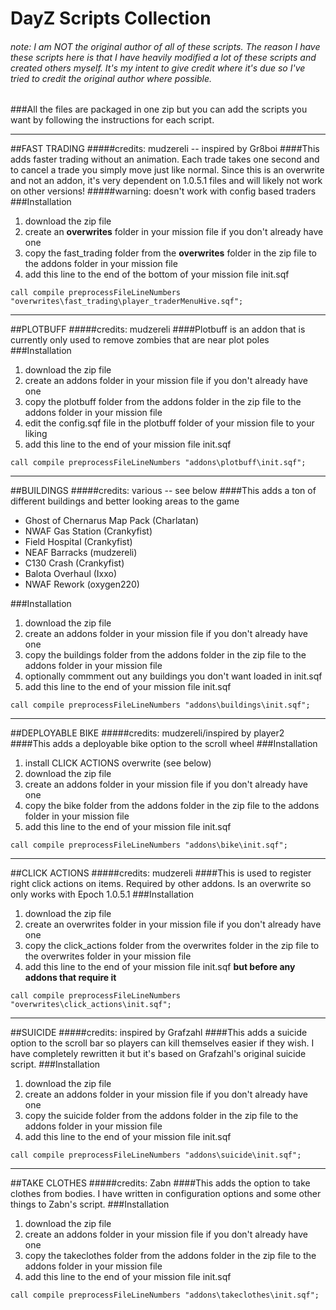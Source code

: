 DayZ Scripts Collection
====================================
###### note: I am NOT the original author of all of these scripts. The reason I have these scripts here is that I have heavily modified a lot of these scripts and created others myself. It's my intent to give credit where it's due so I've tried to credit the original author where possible.

###All the files are packaged in one zip but you can add the scripts you want by following the instructions for each script.

-----

##FAST TRADING
#####credits: mudzereli -- inspired by Gr8boi
####This adds faster trading without an animation. Each trade takes one second and to cancel a trade you simply move just like normal. Since this is an overwrite and not an addon, it's very dependent on 1.0.5.1 files and will likely not work on other versions!
#####warning: doesn't work with config based traders
###Installation
 1. download the zip file
 2. create an **overwrites** folder in your mission file if you don't already have one
 3. copy the fast_trading folder from the **overwrites** folder in the zip file to the addons folder in your mission file
 4. add this line to the end of the bottom of your mission file init.sqf

```call compile preprocessFileLineNumbers "overwrites\fast_trading\player_traderMenuHive.sqf";```

-----

##PLOTBUFF
#####credits: mudzereli
####Plotbuff is an addon that is currently only used to remove zombies that are near plot poles
###Installation
 1. download the zip file
 2. create an addons folder in your mission file if you don't already have one
 3. copy the plotbuff folder from the addons folder in the zip file to the addons folder in your mission file
 4. edit the config.sqf file in the plotbuff folder of your mission file to your liking
 5. add this line to the end of your mission file init.sqf

```call compile preprocessFileLineNumbers "addons\plotbuff\init.sqf";```

-----

##BUILDINGS
#####credits: various -- see below
####This adds a ton of different buildings and better looking areas to the game
  * Ghost of Chernarus Map Pack (Charlatan)
  * NWAF Gas Station (Crankyfist)
  * Field Hospital (Crankyfist)
  * NEAF Barracks (mudzereli)
  * C130 Crash (Crankyfist)
  * Balota Overhaul (Ixxo)
  * NWAF Rework (oxygen220)

###Installation
 1. download the zip file
 2. create an addons folder in your mission file if you don't already have one
 3. copy the buildings folder from the addons folder in the zip file to the addons folder in your mission file
 4. optionally commment out any buildings you don't want loaded in init.sqf
 5. add this line to the end of your mission file init.sqf

```call compile preprocessFileLineNumbers "addons\buildings\init.sqf";```
 
-----

##DEPLOYABLE BIKE
#####credits: mudzereli/inspired by player2
####This adds a deployable bike option to the scroll wheel
###Installation
 1. install CLICK ACTIONS overwrite (see below)
 2. download the zip file
 3. create an addons folder in your mission file if you don't already have one
 4. copy the bike folder from the addons folder in the zip file to the addons folder in your mission file
 5. add this line to the end of your mission file init.sqf
      
```call compile preprocessFileLineNumbers "addons\bike\init.sqf";```

-----

##CLICK ACTIONS
#####credits: mudzereli
####This is used to register right click actions on items. Required by other addons. Is an overwrite so only works with Epoch 1.0.5.1
###Installation
 1. download the zip file
 2. create an overwrites folder in your mission file if you don't already have one
 3. copy the click_actions folder from the overwrites folder in the zip file to the overwrites folder in your mission file
 4. add this line to the end of your mission file init.sqf **but before any addons that require it**
      
```call compile preprocessFileLineNumbers "overwrites\click_actions\init.sqf";```

-----

##SUICIDE
#####credits: inspired by Grafzahl
####This adds a suicide option to the scroll bar so players can kill themselves easier if they wish. I have completely rewritten it but it's based on Grafzahl's original suicide script.
###Installation
 1. download the zip file
 2. create an addons folder in your mission file if you don't already have one
 3. copy the suicide folder from the addons folder in the zip file to the addons folder in your mission file
 4. add this line to the end of your mission file init.sqf

```call compile preprocessFileLineNumbers "addons\suicide\init.sqf";```

-----

##TAKE CLOTHES
#####credits: Zabn
####This adds the option to take clothes from bodies. I have written in configuration options and some other things to Zabn's script.
###Installation
 1. download the zip file
 2. create an addons folder in your mission file if you don't already have one
 3. copy the takeclothes folder from the addons folder in the zip file to the addons folder in your mission file
 4. add this line to the end of your mission file init.sqf
      
```call compile preprocessFileLineNumbers "addons\takeclothes\init.sqf";```